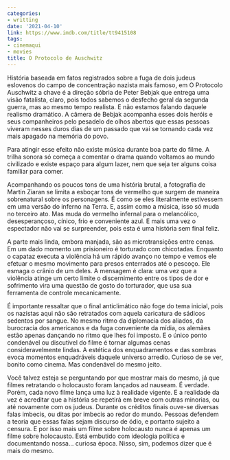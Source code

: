 ```yaml
---
categories:
- writting
date: '2021-04-10'
link: https://www.imdb.com/title/tt9415108
tags:
- cinemaqui
- movies
title: O Protocolo de Auschwitz
---
```


História baseada em fatos registrados sobre a fuga de dois judeus eslovenos do campo de concentração nazista mais famoso, em O Protocolo Auschwitz a chave é a direção sóbria de Peter Bebjak que entrega uma visão fatalista, claro, pois todos sabemos o desfecho geral da segunda guerra, mas ao mesmo tempo realista. E não estamos falando daquele realismo dramático. A câmera de Bebjak acompanha esses dois heróis e seus companheiros pelo pesadelo de olhos abertos que essas pessoas viveram nesses duros dias de um passado que vai se tornando cada vez mais apagado na memória do povo.

Para atingir esse efeito não existe música durante boa parte do filme. A trilha sonora só começa a comentar o drama quando voltamos ao mundo civilizado e existe espaço para algum lazer, nem que seja ter alguns coisa familiar para comer.

Acompanhando os poucos tons de uma história brutal, a fotografia de Martin Ziaran se limita a esboçar tons de vermelho que surgem de maneira sobrenatural sobre os personagens. É como se eles literalmente estivessem em uma versão do inferno na Terra. E, assim como a música, isso só muda no terceiro ato. Mas muda do vermelho infernal para o melancólico, desesperançoso, cínico, frio e conveniente azul. E mais uma vez o espectador não vai se surpreender, pois esta é uma história sem final feliz.

A parte mais linda, embora manjada, são as microtransiçōes entre cenas. Em um dado momento um prisioneiro é torturado com chicotadas. Enquanto o capataz executa a violência há um rápido avanço no tempo e vemos ele efetuar o mesmo movimento para presos enterrados até o pescoço. Ele esmaga o crânio de um deles. A mensagem é clara: uma vez que a violência atinge um certo limite o discernimento entre os tipos de dor e sofrimento vira uma questão de gosto do torturador, que usa sua ferramenta de controle mecanicamente.

É importante ressaltar que o final anticlimático não foge do tema inicial, pois os nazistas aqui não são retratados com aquela caricatura de sádicos sedentos por sangue. No mesmo ritmo da diplomacia dos aliados, da burocracia dos americanos e da fuga conveniente da mídia, os alemães estão apenas dançando no ritmo que lhes foi imposto. E o único ponto condenável ou discutível do filme é tornar algumas cenas consideravelmente lindas. A estética dos enquadramentos e das sombras evoca momentos enquadráveis daquele universo arredio. Curioso de se ver, bonito como cinema. Mas condenável do mesmo jeito.

Você talvez esteja se perguntando por que mostrar mais do mesmo, já que filmes retratando o holocausto foram lançados ad nauseam. É verdade. Porém, cada novo filme lança uma luz à realidade vigente. E a realidade da vez é acreditar que a história se repetirá em breve com outras minorias, ou até novamente com os judeus. Durante os créditos finais ouve-se diversas falas imbecis, ou ditas por imbecis ao redor do mundo. Pessoas defendem a teoria que essas falas sejam discurso de ódio, e portanto sujeito a censura. E por isso mais um filme sobre holocausto nunca é apenas um filme sobre holocausto. Está embutido com ideologia política e documentando nossa... curiosa época. Nisso, sim, podemos dizer que é mais do mesmo.